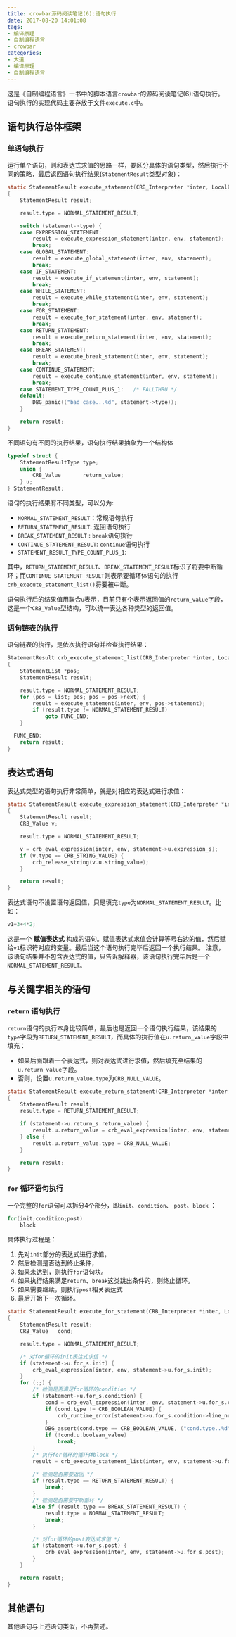 ```yaml
---
title: crowbar源码阅读笔记(6):语句执行
date: 2017-08-20 14:01:08
tags:
- 编译原理
- 自制编程语言
- crowbar
categories:
- 大道
- 编译原理
- 自制编程语言
---
```


这是《自制编程语言》一书中的脚本语言`crowbar`的源码阅读笔记(6):语句执行。语句执行的实现代码主要存放于文件`execute.c`中。

## 语句执行总体框架

### 单语句执行

运行单个语句，则和表达式求值的思路一样，要区分具体的语句类型，然后执行不同的策略，最后返回语句执行结果(`StatementResult`类型对象)：
```c
static StatementResult execute_statement(CRB_Interpreter *inter, LocalEnvironment *env, Statement *statement)
{
    StatementResult result;

    result.type = NORMAL_STATEMENT_RESULT;

    switch (statement->type) {
    case EXPRESSION_STATEMENT:
        result = execute_expression_statement(inter, env, statement);
        break;
    case GLOBAL_STATEMENT:
        result = execute_global_statement(inter, env, statement);
        break;
    case IF_STATEMENT:
        result = execute_if_statement(inter, env, statement);
        break;
    case WHILE_STATEMENT:
        result = execute_while_statement(inter, env, statement);
        break;
    case FOR_STATEMENT:
        result = execute_for_statement(inter, env, statement);
        break;
    case RETURN_STATEMENT:
        result = execute_return_statement(inter, env, statement);
        break;
    case BREAK_STATEMENT:
        result = execute_break_statement(inter, env, statement);
        break;
    case CONTINUE_STATEMENT:
        result = execute_continue_statement(inter, env, statement);
        break;
    case STATEMENT_TYPE_COUNT_PLUS_1:   /* FALLTHRU */
    default:
        DBG_panic(("bad case...%d", statement->type));
    }

    return result;
}
```
<!-- more -->

不同语句有不同的执行结果，语句执行结果抽象为一个结构体
```c
typedef struct {
    StatementResultType type;
    union {
        CRB_Value       return_value;
    } u;
} StatementResult;
```
语句的执行结果有不同类型，可以分为:
* `NORMAL_STATEMENT_RESULT`：常规语句执行
* `RETURN_STATEMENT_RESULT`: 返回语句执行
* `BREAK_STATEMENT_RESULT` : `break`语句执行
* `CONTINUE_STATEMENT_RESULT`: `continue`语句执行
* `STATEMENT_RESULT_TYPE_COUNT_PLUS_1`: 

其中，`RETURN_STATEMENT_RESULT`、`BREAK_STATEMENT_RESULT`标识了将要中断循环；而`CONTINUE_STATEMENT_RESULT`则表示要循环体语句的执行`crb_execute_statement_list()`将要被中断。

语句执行后的结果值用联合`u`表示，目前只有个表示返回值的`return_value`字段，这是一个`CRB_Value`型结构，可以统一表达各种类型的返回值。

### 语句链表的执行

语句链表的执行，是依次执行语句并检查执行结果：
```c
StatementResult crb_execute_statement_list(CRB_Interpreter *inter, LocalEnvironment *env, StatementList *list)
{
    StatementList *pos;
    StatementResult result;

    result.type = NORMAL_STATEMENT_RESULT;
    for (pos = list; pos; pos = pos->next) {
        result = execute_statement(inter, env, pos->statement);
        if (result.type != NORMAL_STATEMENT_RESULT)
            goto FUNC_END;
    }

  FUNC_END:
    return result;
}
```

## 表达式语句

表达式类型的语句执行非常简单，就是对相应的表达式进行求值：
```c
static StatementResult execute_expression_statement(CRB_Interpreter *inter, LocalEnvironment *env, Statement *statement)
{
    StatementResult result;
    CRB_Value v;

    result.type = NORMAL_STATEMENT_RESULT;

    v = crb_eval_expression(inter, env, statement->u.expression_s);
    if (v.type == CRB_STRING_VALUE) {
        crb_release_string(v.u.string_value);
    }

    return result;
}
```

表达式语句不设置语句返回值，只是填充`type`为`NORMAL_STATEMENT_RESULT`。比如：
```js
v1=3+4*2;
```
这是一个 **赋值表达式** 构成的语句。赋值表达式求值会计算等号右边的值，然后赋给`v1`标识符对应的变量。最后当这个语句执行完毕后返回一个执行结果。
注意，该语句结果并不包含表达式的值，只告诉解释器，该语句执行完毕后是一个`NORMAL_STATEMENT_RESULT`。


## 与关键字相关的语句

### `return` 语句执行

`return`语句的执行本身比较简单，最后也是返回一个语句执行结果，该结果的`type`字段为`RETURN_STATEMENT_RESULT`，而具体的执行值在`u.return_value`字段中填充：
* 如果后面跟着一个表达式，则对表达式进行求值，然后填充至结果的`u.return_value`字段。
* 否则，设置`u.return_value.type`为`CRB_NULL_VALUE`。

```c
static StatementResult execute_return_statement(CRB_Interpreter *inter, LocalEnvironment *env, Statement *statement)
{
    StatementResult result;
    result.type = RETURN_STATEMENT_RESULT;

    if (statement->u.return_s.return_value) {
        result.u.return_value = crb_eval_expression(inter, env, statement->u.return_s.return_value);
    } else {
        result.u.return_value.type = CRB_NULL_VALUE;
    }

    return result;
}
```

### `for` 循环语句执行

一个完整的`for`语句可以拆分4个部分，即`init`、`condition`、 `post`、`block` ：
```c
for(init;condition;post)
    block
```
 
具体执行过程是：
1. 先对`init`部分的表达式进行求值，
2. 然后检测是否达到终止条件，
3. 如果未达到，则执行`for`语句块。
4. 如果执行结果满足`return`、`break`这类跳出条件的，则终止循环。
5. 如果需要继续，则执行`post`相关表达式
6. 最后开始下一次循环。

```c
static StatementResult execute_for_statement(CRB_Interpreter *inter, LocalEnvironment *env, Statement *statement)
{
    StatementResult result;
    CRB_Value   cond;

    result.type = NORMAL_STATEMENT_RESULT;

    /* 对for循环的init表达式求值 */
    if (statement->u.for_s.init) {
        crb_eval_expression(inter, env, statement->u.for_s.init);
    }
    for (;;) {
        /* 检测是否满足for循环的condition */
        if (statement->u.for_s.condition) {
            cond = crb_eval_expression(inter, env, statement->u.for_s.condition);
            if (cond.type != CRB_BOOLEAN_VALUE) {
                crb_runtime_error(statement->u.for_s.condition->line_number, NOT_BOOLEAN_TYPE_ERR, MESSAGE_ARGUMENT_END);
            }
            DBG_assert(cond.type == CRB_BOOLEAN_VALUE, ("cond.type..%d", cond.type));
            if (!cond.u.boolean_value)
                break;
        }
        /* 执行for循环的循环体block */
        result = crb_execute_statement_list(inter, env, statement->u.for_s.block ->statement_list);

        /* 检测是否需要返回 */
        if (result.type == RETURN_STATEMENT_RESULT) {
            break;
        }
        /* 检测是否需要中断循环 */
        else if (result.type == BREAK_STATEMENT_RESULT) {
            result.type = NORMAL_STATEMENT_RESULT;
            break;
        }

        /* 对for循环的post表达式求值 */
        if (statement->u.for_s.post) {
            crb_eval_expression(inter, env, statement->u.for_s.post);
        }
    }

    return result;
}
```

## 其他语句

其他语句与上述语句类似，不再赘述。